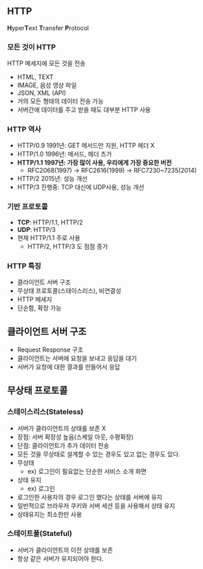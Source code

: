 ## HTTP

**H**yper**T**ext **T**ransfer **P**rotocol

### 모든 것이 HTTP

HTTP 메세지에 모든 것을 전송

- HTML, TEXT
- IMAGE, 음성 영상 파일
- JSON, XML (API)
- 거의 모든 형태의 데이터 전송 가능
- 서버간에 데이터를 주고 받을 때도 대부분 HTTP 사용

### HTTP 역사

- HTTP/0.9 1991년: GET 메서드만 지원, HTTP 헤더 X
- HTTP/1.0 1996년: 메서드, 헤더 츠가
- **HTTP/1.1 1997년: 가장 많이 사용, 우리에게 가장 중요한 버전**
  - RFC2068(1997) -> RFC2616(1999) -> RFC7230~7235(2014)
- HTTP/2 2015년: 성능 개선
- HTTP/3 진행중: TCP 대신에 UDP사용, 성능 개선

### 기반 프로토콜

- **TCP**: HTTP/1.1, HTTP/2
- **UDP**: HTTP/3
- 현재 HTTP/1.1 주로 사용
  - HTTP/2, HTTP/3 도 점점 증가

### HTTP 특징

- 클라이언트 서버 구조
- 무상태 프로토콜(스테이스리스), 비연결성
- HTTP 메세지
- 단순함, 확장 가능

## 클라이언트 서버 구조

- Request Response 구조
- 클라이언트는 서버에 요청을 보내고 응답을 대기
- 서버가 요청에 대한 결과를 만들어서 응답

## 무상태 프로토콜

### 스테이스리스(Stateless)

- 서버가 클라이언트의 상태를 보존 X
- 장점: 서버 확장성 높음(스케일 아웃, 수평확장)
- 단점: 클라이언트가 추가 데이터 전송
- 모든 것을 무상태로 설계할 수 있는 경우도 있고 없는 경우도 있다.
- 무상태
  - ex) 로그인이 필요없는 단순한 서비스 소개 화면
- 상태 유지
  - ex) 로그인
- 로그인한 사용자의 경우 로그인 했다는 상태를 서버에 유지
- 일반적으로 브라우저 쿠키와 서버 세션 등을 사용해서 상태 유지
- 상태유지는 최소한만 사용

### 스테이트풀(Stateful)

- 서버가 클라이언트의 이전 상태를 보존
- 항상 같은 서버가 유지되어야 한다.
